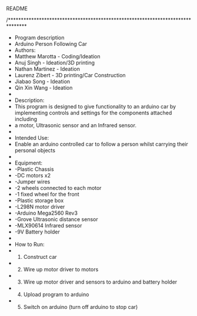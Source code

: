 README

/*******************************************************************************
* Program description
* Arduino Person Following Car
* Authors:
* Matthew Marotta - Coding/Ideation
* Anuj Singh - Ideation/3D printing
* Nathan Martinez - Ideation
* Laurenz Zibert - 3D printing/Car Construction
* Jiabao Song - Ideation
* Qin Xin Wang - Ideation
* 
* Description:
* This program is designed to give functionality to an arduino car by implementing controls and settings for the components attached including
* a motor, Ultrasonic sensor and an Infrared sensor.
* 
* Intended Use:
* Enable an arduino controlled car to follow a person whilst carrying their personal objects
*
* Equipment:
* -Plastic Chassis
* -DC motors x2
* -Jumper wires
* -2 wheels connected to each motor
* -1 fixed wheel for the front
* -Plastic storage box
* -L298N motor driver
* -Arduino Mega2560 Rev3
* -Grove Ultrasonic distance sensor
* -MLX90614 Infrared sensor
* -9V Battery holder
* 
* How to Run:
* 1. Construct car
* 2. Wire up motor driver to motors
* 3. Wire up motor driver and sensors to arduino and battery holder
* 4. Upload program to arduino
* 5. Switch on arduino (turn off arduino to stop car)
